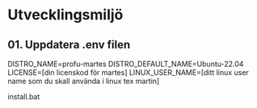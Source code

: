 # Utvecklingsmiljö


## 01. Uppdatera .env filen 

DISTRO_NAME=profu-martes
DISTRO_DEFAULT_NAME=Ubuntu-22.04
LICENSE=[din licenskod för martes]
LINUX_USER_NAME=[ditt linux user name som du skall använda i linux tex martin]


install.bat